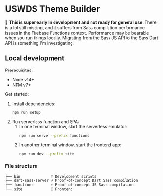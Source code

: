 # USWDS Theme Builder

🚨 **This is super early in development and not ready for general use**. There is a lot still missing, and it suffers from Sass compilation performance issues in the Firebase Functions context. Performance may be bearable when you run things locally. Migrating from the Sass JS API to the Sass Dart API is something I'm investigating.

## Local development

Prerequisites:

- Node v14+
- NPM v7+

Get started:

1. Install dependencies:
   ```
   npm run setup
   ```
1. Run serverless function and SPA:
   1. In one terminal window, start the serverless emulator:
      ```sh
      npm run serve --prefix functions
      ```
   2. In another terminal window, start the frontend app:
      ```sh
      npm run dev --prefix site
      ```

### File structure

```
├── bin              🤖 Development scripts
├── dart-sass-server ⚡️ Proof-of-concept Dart Sass compilation
├── functions        ⚡️ Proof-of-concept JS Sass compilation
└── site             🎨 Frontend
```
